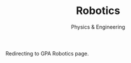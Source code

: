 ﻿---
layout: distill
title: Robotics
subtitle: Physics & Engineering
description: 2016-2017 • 국제영재아카데미
logo: gpa-logo.png
img:
importance: 9
category: Gpa

redirect: https://aaron.kr/content/about/teaching/
---

Redirecting to GPA Robotics page.
